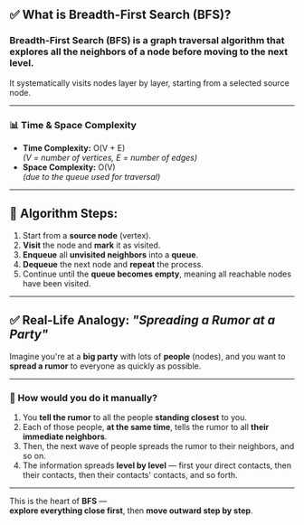 ## ✅ What is Breadth-First Search (BFS)?

### Breadth-First Search (BFS) is a **graph traversal algorithm** that explores all the neighbors of a node **before moving to the next level**.

It systematically visits nodes layer by layer, starting from a selected source node.

---

### 📊 Time & Space Complexity

- **Time Complexity:** O(V + E)  
  *(V = number of vertices, E = number of edges)*
- **Space Complexity:** O(V)  
  *(due to the queue used for traversal)*

---

## 🧠 Algorithm Steps:

1. Start from a **source node** (vertex).
2. **Visit** the node and **mark** it as visited.
3. **Enqueue** all **unvisited neighbors** into a **queue**.
4. **Dequeue** the next node and **repeat** the process.
5. Continue until the **queue becomes empty**, meaning all reachable nodes have been visited.

---

## ✅ Real-Life Analogy: *"Spreading a Rumor at a Party"*

Imagine you're at a **big party** with lots of **people** (nodes), and you want to **spread a rumor** to everyone as quickly as possible.

---

### 🔁 How would you do it manually?

1. You **tell the rumor** to all the people **standing closest** to you.
2. Each of those people, **at the same time**, tells the rumor to all **their immediate neighbors**.
3. Then, the next wave of people spreads the rumor to their neighbors, and so on.
4. The information spreads **level by level** — first your direct contacts, then their contacts, then their contacts' contacts, and so forth.

---

This is the heart of **BFS** —  
**explore everything close first**, then **move outward step by step**.
